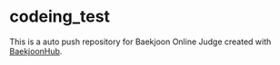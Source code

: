 # codeing_test
This is a auto push repository for Baekjoon Online Judge created with [BaekjoonHub](https://github.com/BaekjoonHub/BaekjoonHub).
